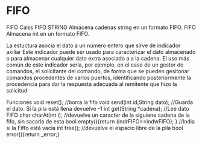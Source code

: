 # FIFO
FIFO Calss
  FIFO STRING Almacena cadenas string en un formato FIFO.
  FIFO Almacena int en un formato FIFO.
  
  La estuctura asocia el dato a un número entero que sirve de indicador axiliar
  Este indicador puede ser usado para caracterizar el dato almacenado o para almacenar cualquier dato extra asociado 
  a a la cadena.
   El uso más común de este indicador sería, por ejemplo, en el caso de un gestor de comandos,
   el solicitante del comando, de forma que se pueden gesitonar comandos procedentes de varios
   puertos, identificando posteriormente la procedencia para dar la respuesta adecuada al remitente que hizo 
   la solicitud

 Funciones
         void reset(); //borra la fifo
         void send(int id,String dato); //Guarda el dato. Si la pila está llena devuelve -1
         int get(String *cadena);  //Lee dato FIFO
         char charAt(int i); //devuelve un caracter de la siguiene cadena de la fifo, sin sacarla de esta
         bool empty(){return (indrFIFO==indwFIFO); }  //India si la Fiffo está vacia
         int free();  //devuelve el espacio libre  de la pila
         bool error(){return _error;}
